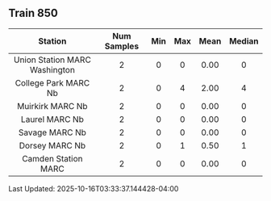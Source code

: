 ## Train 850

| Station | Num Samples | Min | Max | Mean | Median |
| :-----: | :---------: | :-: | :-: | :--: | :----: |
| Union Station MARC Washington | 2 | 0 | 0 | 0.00 | 0 |
| College Park MARC Nb | 2 | 0 | 4 | 2.00 | 4 |
| Muirkirk MARC Nb | 2 | 0 | 0 | 0.00 | 0 |
| Laurel MARC Nb | 2 | 0 | 0 | 0.00 | 0 |
| Savage MARC Nb | 2 | 0 | 0 | 0.00 | 0 |
| Dorsey MARC Nb | 2 | 0 | 1 | 0.50 | 1 |
| Camden Station MARC | 2 | 0 | 0 | 0.00 | 0 |


Last Updated: 2025-10-16T03:33:37.144428-04:00